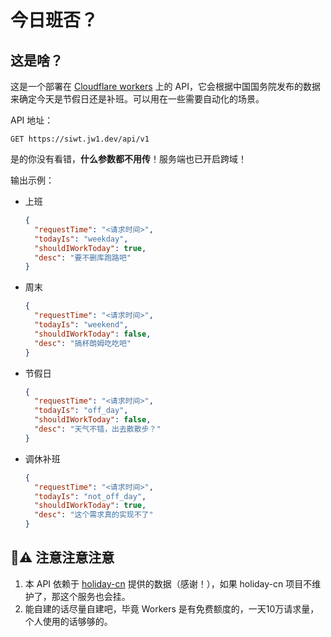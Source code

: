# 今日班否？

## 这是啥？

这是一个部署在 [Cloudflare workers](https://workers.cloudflare.com/) 上的 API，它会根据中国国务院发布的数据来确定今天是节假日还是补班。可以用在一些需要自动化的场景。

API 地址：

```http request
GET https://siwt.jw1.dev/api/v1
```

是的你没有看错，**什么参数都不用传**！服务端也已开启跨域！

输出示例：

- 上班
  ```json
  {
    "requestTime": "<请求时间>",
    "todayIs": "weekday",
    "shouldIWorkToday": true,
    "desc": "要不删库跑路吧"
  }
  ```
- 周末
  ```json
  {
    "requestTime": "<请求时间>",
    "todayIs": "weekend",
    "shouldIWorkToday": false,
    "desc": "搞杯朗姆吃吃吧"
  }
  ```
- 节假日
  ```json
  {
    "requestTime": "<请求时间>",
    "todayIs": "off_day",
    "shouldIWorkToday": false,
    "desc": "天气不错，出去散散步？"
  }
  ```
- 调休补班
  ```json
  {
    "requestTime": "<请求时间>",
    "todayIs": "not_off_day",
    "shouldIWorkToday": true,
    "desc": "这个需求真的实现不了"
  }
  ```

## 🚧⚠️ 注意注意注意

1. 本 API 依赖于 [holiday-cn](https://github.com/NateScarlet/holiday-cn)
   提供的数据（感谢！），如果 holiday-cn 项目不维护了，那这个服务也会挂。
2. 能自建的话尽量自建吧，毕竟 Workers 是有免费额度的，一天10万请求量，个人使用的话够够的。
